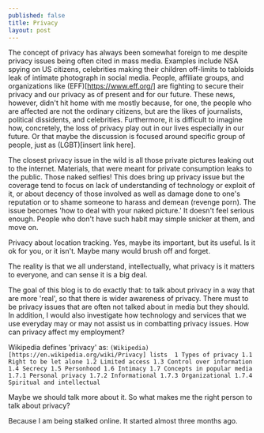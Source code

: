 ```yaml
---
published: false
title: Privacy
layout: post
---
```

The concept of privacy has always been somewhat foreign to me despite privacy issues being often cited in mass media. Examples include NSA spying on US citizens, celebrities making their children off-limits to tabloids leak of intimate photograph in social media. People, affiliate groups, and organizations like (EFF)[https://www.eff.org/] are fighting to secure their privacy and our privacy as of present and for our future. These news, however, didn't hit home with me mostly because, for one, the people who are affected are not the ordinary citizens, but are the likes of journalists, political dissidents, and celebrities. Furthermore, it is difficult to imagine how, concretely, the loss of privacy play out in our lives especially in our future. Or that maybe the discussion is focused around specific group of people, just as (LGBT)[insert link here].

The closest privacy issue in the wild is all those private pictures leaking out to the internet. Materials, that were meant for private consumption leaks to the public. Those naked selfies! This does bring up privacy issue but the coverage tend to focus on lack of understanding of technology or exploit of it, or about decency of those involved as well as damage done to one's reputation or to shame someone to harass and demean (revenge porn). The issue becomes 'how to deal with your naked picture.' It doesn't feel serious enough. People who don't have such habit may simple snicker at them, and move on.


Privacy about location tracking. Yes, maybe its important, but its useful. Is it ok for you, or it isn't. Maybe many would brush off and forget.

The reality is that we all understand, intellectually, what privacy is it matters to everyone, and can sense it is a big deal. 

The goal of this blog is to do exactly that: to talk about privacy in a way that are more 'real', so that there is wider awareness of privacy. There must to be privacy issues that are often not talked about in media but they should. In addition, I would also investigate how technology  and services that we use everyday may or may not assist us in combatting privacy issues. How can privacy affect my employment? 

Wikipedia defines 'privacy' as:
`
(Wikipedia)[https://en.wikipedia.org/wiki/Privacy] lists 
1 Types of privacy
1.1 Right to be let alone
1.2 Limited access
1.3 Control over information
1.4 Secrecy
1.5 Personhood
1.6 Intimacy
1.7 Concepts in popular media
1.7.1 Personal privacy
1.7.2 Informational
1.7.3 Organizational
1.7.4 Spiritual and intellectual
`

Maybe we should talk more about it. So what makes me the right person to talk about privacy?

Because I am being stalked online. It started almost three months ago.